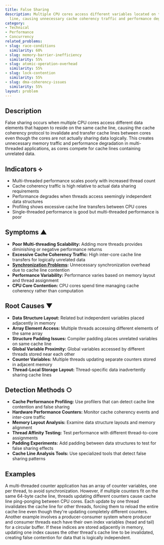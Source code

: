 ```yaml
---
title: False Sharing
description: Multiple CPU cores access different variables located on the same cache
  line, causing unnecessary cache coherency traffic and performance degradation.
category:
- Technical
- Performance
- Concurrency
related_problems:
- slug: race-conditions
  similarity: 60%
- slug: memory-barrier-inefficiency
  similarity: 55%
- slug: atomic-operation-overhead
  similarity: 55%
- slug: lock-contention
  similarity: 55%
- slug: dma-coherency-issues
  similarity: 55%
layout: problem
---
```


## Description

False sharing occurs when multiple CPU cores access different data elements that happen to reside on the same cache line, causing the cache coherency protocol to invalidate and transfer cache lines between cores even though the cores are not actually sharing data logically. This creates unnecessary memory traffic and performance degradation in multi-threaded applications, as cores compete for cache lines containing unrelated data.

## Indicators ⟡

- Multi-threaded performance scales poorly with increased thread count
- Cache coherency traffic is high relative to actual data sharing requirements
- Performance degrades when threads access seemingly independent data structures
- Profiling shows excessive cache line transfers between CPU cores
- Single-threaded performance is good but multi-threaded performance is poor

## Symptoms ▲

- **Poor Multi-threading Scalability:** Adding more threads provides diminishing or negative performance returns
- **Excessive Cache Coherency Traffic:** High inter-core cache line transfers for logically unrelated data
- **[Synchronization Problems](synchronization-problems.md):** Unnecessary synchronization overhead due to cache line contention
- **Performance Variability:** Performance varies based on memory layout and thread assignment
- **CPU Core Contention:** CPU cores spend time managing cache coherency rather than computation

## Root Causes ▼

- **Data Structure Layout:** Related but independent variables placed adjacently in memory
- **Array Element Access:** Multiple threads accessing different elements of the same array
- **Structure Padding Issues:** Compiler padding places unrelated variables on same cache line
- **Global Variable Proximity:** Global variables accessed by different threads stored near each other
- **Counter Variables:** Multiple threads updating separate counters stored in adjacent memory
- **Thread-Local Storage Layout:** Thread-specific data inadvertently sharing cache lines

## Detection Methods ○

- **Cache Performance Profiling:** Use profilers that can detect cache line contention and false sharing
- **Hardware Performance Counters:** Monitor cache coherency events and inter-core traffic
- **Memory Layout Analysis:** Examine data structure layouts and memory alignment
- **Thread Affinity Testing:** Test performance with different thread-to-core assignments
- **Padding Experiments:** Add padding between data structures to test for false sharing effects
- **Cache Line Analysis Tools:** Use specialized tools that detect false sharing patterns

## Examples

A multi-threaded counter application has an array of counter variables, one per thread, to avoid synchronization. However, if multiple counters fit on the same 64-byte cache line, threads updating different counters cause cache line ping-ponging between CPU cores. Each update by one thread invalidates the cache line for other threads, forcing them to reload the entire cache line even though they're updating completely different counters. Another example involves a producer-consumer system where producer and consumer threads each have their own index variables (head and tail) for a circular buffer. If these indices are stored adjacently in memory, updating one index causes the other thread's cache line to be invalidated, creating false contention for data that is logically independent.